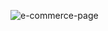 ![e-commerce-page](https://user-images.githubusercontent.com/97764446/235812490-dbd94af6-4f98-4819-a972-5b9a1499c602.png)
